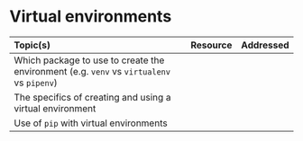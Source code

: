 # Virtual environments

| Topic(s) | Resource | Addressed |
| :------- | :------- | :-------: |
| Which package to use to create the environment (e.g. `venv` vs `virtualenv` vs `pipenv`) |
| The specifics of creating and using a virtual environment |
| Use of `pip` with virtual environments |